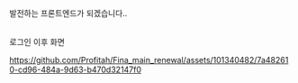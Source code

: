 발전하는 프론트엔드가 되겠습니다..

<Br> 로그인 이후 화면 <br>

https://github.com/Profitah/Fina_main_renewal/assets/101340482/7a482610-cd96-484a-9d63-b470d32147f0

